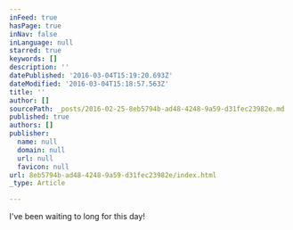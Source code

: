 ```yaml
---
inFeed: true
hasPage: true
inNav: false
inLanguage: null
starred: true
keywords: []
description: ''
datePublished: '2016-03-04T15:19:20.693Z'
dateModified: '2016-03-04T15:18:57.563Z'
title: ''
author: []
sourcePath: _posts/2016-02-25-8eb5794b-ad48-4248-9a59-d31fec23982e.md
published: true
authors: []
publisher:
  name: null
  domain: null
  url: null
  favicon: null
url: 8eb5794b-ad48-4248-9a59-d31fec23982e/index.html
_type: Article

---
```

I've been waiting to long for this day!